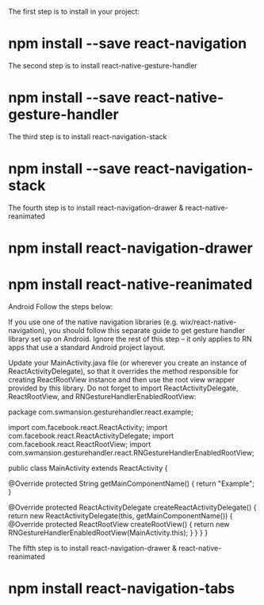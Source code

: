 
The first step is to install in your project:
# npm install --save react-navigation


The second step is to install react-native-gesture-handler
# npm install --save react-native-gesture-handler


The third step is to install react-navigation-stack
# npm install --save react-navigation-stack


The fourth step is to install react-navigation-drawer & react-native-reanimated
# npm install react-navigation-drawer
# npm install react-native-reanimated

Android
Follow the steps below:

If you use one of the native navigation libraries (e.g. wix/react-native-navigation), you should follow this separate guide to get gesture handler library set up on Android. Ignore the rest of this step – it only applies to RN apps that use a standard Android project layout.

Update your MainActivity.java file (or wherever you create an instance of ReactActivityDelegate), so that it overrides the method responsible for creating ReactRootView instance and then use the root view wrapper provided by this library. Do not forget to import ReactActivityDelegate, ReactRootView, and RNGestureHandlerEnabledRootView:

package com.swmansion.gesturehandler.react.example;

import com.facebook.react.ReactActivity;
 import com.facebook.react.ReactActivityDelegate;
 import com.facebook.react.ReactRootView;
 import com.swmansion.gesturehandler.react.RNGestureHandlerEnabledRootView;

public class MainActivity extends ReactActivity {

  @Override
  protected String getMainComponentName() {
    return "Example";
  }

  @Override
  protected ReactActivityDelegate createReactActivityDelegate() {
    return new ReactActivityDelegate(this, getMainComponentName()) {
      @Override
      protected ReactRootView createRootView() {
       return new RNGestureHandlerEnabledRootView(MainActivity.this);
      }
  }
}
}

The fifth step is to install react-navigation-drawer & react-native-reanimated
# npm install react-navigation-tabs
